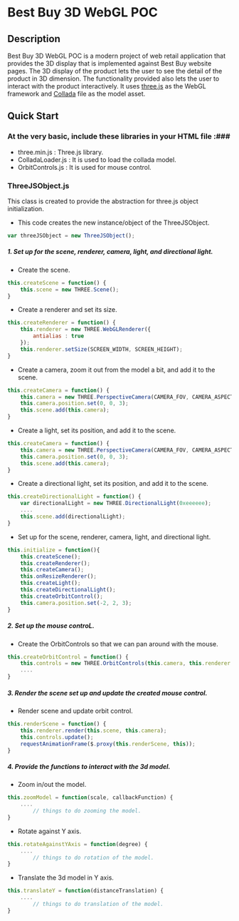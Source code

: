 Best Buy 3D WebGL POC 
=====================

Description
-----------

Best Buy 3D WebGL POC is a modern project of web retail application that provides the 3D display that is implemented against Best Buy website pages. The 3D display of the product lets the user to see the detail of the product in 3D dimension. The functionality provided also lets the user to interact with the product interactively. It uses [three.js](https://github.com/mrdoob/three.js/) as the WebGL framework and [Collada](https://collada.org/) file as the model asset.

Quick Start
-----------

### At the very basic, include these libraries in your HTML file :###
* three.min.js : Three.js library.  
* ColladaLoader.js : It is used to load the collada model.
* OrbitControls.js : It is used for mouse control.

### ThreeJSObject.js ###

This class is created to provide the abstraction for three.js object initialization. 

* This code creates the new instance/object of the ThreeJSObject.  
```javascript
var threeJSObject = new ThreeJSObject();
```
##### 1. Set up for the scene, renderer, camera, light, and directional light.

* Create the scene.
```javascript
this.createScene = function() {
	this.scene = new THREE.Scene();
}
```

* Create a renderer and set its size.
```javascript
this.createRenderer = function() {
	this.renderer = new THREE.WebGLRenderer({
		antialias : true
	});
	this.renderer.setSize(SCREEN_WIDTH, SCREEN_HEIGHT);
}
```  

* Create a camera, zoom it out from the model a bit, and add it to the scene.
```javascript
this.createCamera = function() {
	this.camera = new THREE.PerspectiveCamera(CAMERA_FOV, CAMERA_ASPECT, CAMERA_NEAR, CAMERA_FAR);
	this.camera.position.set(0, 0, 3);
	this.scene.add(this.camera);
}
```

* Create a light, set its position, and add it to the scene.
```javascript
this.createCamera = function() {
	this.camera = new THREE.PerspectiveCamera(CAMERA_FOV, CAMERA_ASPECT, CAMERA_NEAR, CAMERA_FAR);
	this.camera.position.set(0, 0, 3);
	this.scene.add(this.camera);
}
```
  
* Create a directional light, set its position, and add it to the scene.
```javascript
this.createDirectionalLight = function() {
	var directionalLight = new THREE.DirectionalLight(0xeeeeee);
	....
	this.scene.add(directionalLight);
}
```

* Set up for the scene, renderer, camera, light, and directional light.
```javascript
this.initialize = function(){
	this.createScene();
	this.createRenderer();
	this.createCamera();
	this.onResizeRenderer();
	this.createLight();
	this.createDirectionalLight();
	this.createOrbitControl();
	this.camera.position.set(-2, 2, 3);
}
```

##### 2. Set up the mouse controL. 

* Create the OrbitControls so that we can pan around with the mouse.
```javascript
this.createOrbitControl = function() {
	this.controls = new THREE.OrbitControls(this.camera, this.renderer.domElement);
	....
}
```

##### 3. Render the scene set up and update the created mouse control.
* Render scene and update orbit control.
```javascript
this.renderScene = function() {
	this.renderer.render(this.scene, this.camera);
	this.controls.update();
	requestAnimationFrame($.proxy(this.renderScene, this));
}
```

##### 4. Provide the functions to interact with the 3d model.

* Zoom in/out the model.
```javascript
this.zoomModel = function(scale, callbackFunction) {
	....
		// things to do zooming the model.
}
```

* Rotate against Y axis.
```javascript
this.rotateAgainstYAxis = function(degree) {
	....
		// things to do rotation of the model.
}
```

* Translate the 3d model in Y axis.
```javascript
this.translateY = function(distanceTranslation) {
	....
		// things to do translation of the model.
}
```

